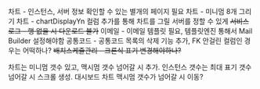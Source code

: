 차트 - 인스턴스, 서버 정보 확인할 수 있는 별개의 페이지 필요
차트 - 미니멈 8개 그리기
차트 - chartDisplayYn 컬럼 추가를 통해 차트를 그릴 서버를 정할 수 있게
~~서비스로그 - 행 없을 시 다운로드 불가~~
이메일 - 이메일 템플릿 필요, 템플릿엔진 통해서 Mail Builder 설정해야함
공통코드 - 공통코드 목록의 삭제 기능 추가, FK 안걸린 컬럼인 경우는 어떡하나?
~~배치스케쥴관리 - 크론식 표기 변경해야하나?~~


차트는 미니멈 갯수 있고, 맥시멈 갯수 넘어갈 시 추가.
인스턴스 갯수는 최대 표기 갯수 넘어갈 시 스크롤 생성.
대시보드 차트 맥시멈 갯수가 넘어갈 시 이동?

